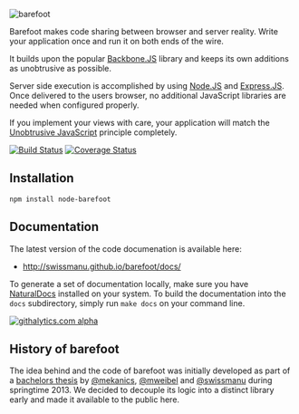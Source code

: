 ![barefoot](https://raw.github.com/swissmanu/barefoot/master/barefoot.png)

Barefoot makes code sharing between browser and server reality. Write your application once and run it on both ends of the wire.

It builds upon the popular [Backbone.JS](http://backbonejs.org/) library and keeps its own additions as unobtrusive as possible.

Server side execution is accomplished by using [Node.JS](http://nodejs.org/) and [Express.JS](http://expressjs.com/). Once delivered to the users browser, no additional JavaScript libraries are needed when configured properly.

If you implement your views with care, your application will match the [Unobtrusive JavaScript](http://roca-style.org/#unobtrusive-javascript) principle completely.

[![Build Status](https://travis-ci.org/swissmanu/barefoot.png?branch=master)](https://travis-ci.org/swissmanu/barefoot) [![Coverage Status](https://coveralls.io/repos/swissmanu/barefoot/badge.png?branch=master)](https://coveralls.io/r/swissmanu/barefoot)



## Installation

	npm install node-barefoot

## Documentation
The latest version of the code documenation is available here:
* http://swissmanu.github.io/barefoot/docs/

To generate a set of documentation locally, make sure you have [NaturalDocs](http://www.naturaldocs.org/) installed on your system. To build the documentation into the `docs` subdirectory, simply run `make docs` on your command line.

[![githalytics.com alpha](https://cruel-carlota.pagodabox.com/f87c96d81337e0f3f6a255aedc521c76 "githalytics.com")](http://githalytics.com/swissmanu/barefoot)

## History of barefoot
The idea behind and the code of barefoot was initially developed as part of a [bachelors thesis](http://hsr-ba-ajw-2013.github.io/BA/) by [@mekanics](https://github.com/mekanics), [@mweibel](https://github.com/mweibel) and [@swissmanu](https://github.com/swissmanu/) during springtime 2013. We decided to decouple its logic into a distinct library early and made it available to the public here.
